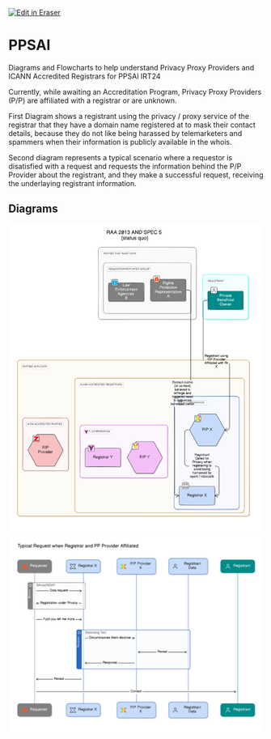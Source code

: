 <p><a target="_blank" href="https://app.eraser.io/workspace/HbyaCzN8pqo5A8mv0nbP" id="edit-in-eraser-github-link"><img alt="Edit in Eraser" src="https://firebasestorage.googleapis.com/v0/b/second-petal-295822.appspot.com/o/images%2Fgithub%2FOpen%20in%20Eraser.svg?alt=media&amp;token=968381c8-a7e7-472a-8ed6-4a6626da5501"></a></p>

# PPSAI
Diagrams and Flowcharts to help understand Privacy Proxy Providers and ICANN Accredited Registrars for PPSAI IRT24

Currently, while awaiting an Accreditation Program, Privacy Proxy Providers (P/P) are affiliated with a registrar or are unknown.

First Diagram shows a registrant using the privacy / proxy service of the registrar that they have a domain name registered at to mask their contact details, because they do not like being harassed by telemarketers and spammers when their information is publicly available in the whois.

Second diagram represents a typical scenario where a requestor is disatisfied with a request and requests the information behind the P/P Provider about the registrant, and they make a successful request, receiving the underlaying registrant information.


<!-- eraser-additional-content -->
## Diagrams
<!-- eraser-additional-files -->
<a href="/README-RAA 2013 AND SPEC 5 \n(status quo)-1.eraserdiagram" data-element-id="3P3SyNd-rP7H-AxkJo2y0"><img src="/.eraser/HbyaCzN8pqo5A8mv0nbP___tXW2fx7GsLNe1Yek5Kvb2Og6yM62___---diagram----4f78cf86c4ceb3d7299e6b32012272e3-RAA-2013-AND-SPEC-5--n-status-quo-.png" alt="" data-element-id="3P3SyNd-rP7H-AxkJo2y0" /></a>
<a href="/README-Typical Request when Registrar and PP Provider Affiliated-2.eraserdiagram" data-element-id="mV8VAdPeLHGu5Sk9LgOwc"><img src="/.eraser/HbyaCzN8pqo5A8mv0nbP___tXW2fx7GsLNe1Yek5Kvb2Og6yM62___---diagram----8f182c285bdffc9b5f6aaa2474c947a1-Typical-Request-when-Registrar-and-PP-Provider-Affiliated.png" alt="" data-element-id="mV8VAdPeLHGu5Sk9LgOwc" /></a>
<!-- end-eraser-additional-files -->
<!-- end-eraser-additional-content -->
<!--- Eraser file: https://app.eraser.io/workspace/HbyaCzN8pqo5A8mv0nbP --->